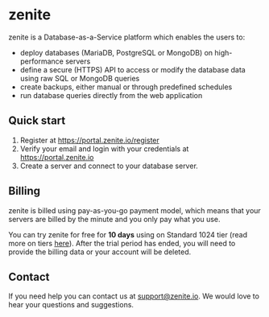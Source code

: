 # zenite

zenite is a Database-as-a-Service platform which enables the users to:

* deploy databases (MariaDB, PostgreSQL or MongoDB) on high-performance servers
* define a secure (HTTPS) API to access or modify the database data using raw SQL or MongoDB queries
* create backups, either manual or through predefined schedules
* run database queries directly from the web application

## Quick start

1. Register at https://portal.zenite.io/register
2. Verify your email and login with your credentials at https://portal.zenite.io
3. Create a server and connect to your database server.

## Billing

zenite is billed using pay-as-you-go payment model, which means that your servers are billed by the minute and you only pay what you use.

You can try zenite for free for **10 days** using on Standard 1024 tier (read more on tiers [here](server/pricing.md)). After the trial period has ended, you will need to provide the billing data or your account will be deleted.

## Contact

If you need help you can contact us at [support@zenite.io](mailto:support@zenite.io). We would love to hear your questions and suggestions.
